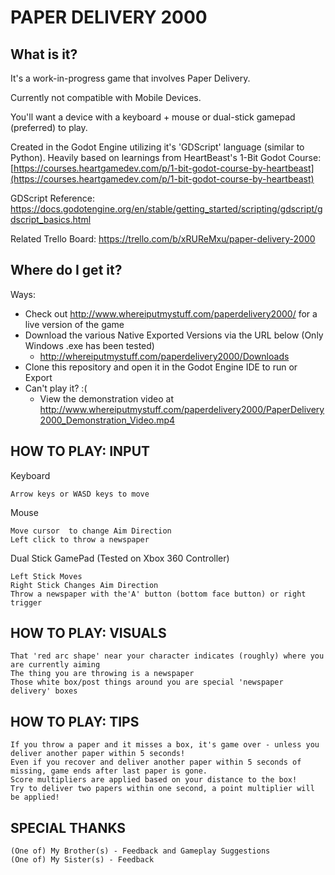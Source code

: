 # PAPER DELIVERY 2000

## What is it?

It's a work-in-progress game that involves Paper Delivery.

Currently not compatible with Mobile Devices. 

You'll want a device with a keyboard + mouse or dual-stick gamepad (preferred) to play.

Created in the Godot Engine utilizing it's 'GDScript' language (similar to Python). 
Heavily based on learnings from HeartBeast's 1-Bit Godot Course:  [https://courses.heartgamedev.com/p/1-bit-godot-course-by-heartbeast](https://courses.heartgamedev.com/p/1-bit-godot-course-by-heartbeast)

GDScript Reference: https://docs.godotengine.org/en/stable/getting_started/scripting/gdscript/gdscript_basics.html

Related Trello Board: https://trello.com/b/xRUReMxu/paper-delivery-2000

## Where do I get it?
Ways:

 - Check out http://www.whereiputmystuff.com/paperdelivery2000/ for a live version of the game 
 - Download the various Native Exported Versions via the URL below (Only Windows .exe has been tested)
	 - http://whereiputmystuff.com/paperdelivery2000/Downloads 
 - Clone this repository and open it in the Godot Engine IDE to run or Export
 - Can't play it? :(
 	- View the demonstration video at http://www.whereiputmystuff.com/paperdelivery2000/PaperDelivery2000_Demonstration_Video.mp4


## HOW TO PLAY: INPUT

Keyboard 

	Arrow keys or WASD keys to move

Mouse

	Move cursor  to change Aim Direction
	Left click to throw a newspaper
	

Dual Stick GamePad (Tested on Xbox 360 Controller)

	Left Stick Moves
	Right Stick Changes Aim Direction
	Throw a newspaper with the'A' button (bottom face button) or right trigger

## HOW TO PLAY: VISUALS

	That 'red arc shape' near your character indicates (roughly) where you are currently aiming
	The thing you are throwing is a newspaper
	Those white box/post things around you are special 'newspaper delivery' boxes


## HOW TO PLAY: TIPS

	If you throw a paper and it misses a box, it's game over - unless you deliver another paper within 5 seconds!
	Even if you recover and deliver another paper within 5 seconds of missing, game ends after last paper is gone.
	Score multipliers are applied based on your distance to the box!
	Try to deliver two papers within one second, a point multiplier will be applied!



## SPECIAL THANKS
    (One of) My Brother(s) - Feedback and Gameplay Suggestions
    (One of) My Sister(s) - Feedback

